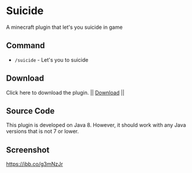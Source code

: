 # Suicide
A minecraft plugin that let's you suicide in game
## Command
- `/suicide` - Let's you to suicide
## Download
Click here to download the plugin. || <a href="https://github.com/Krumpezz/Suicide/releases/tag/1.0">Download</a> ||
## Source Code
This plugin is developed on Java 8. However, it should work with any Java versions that is not 7 or lower.
## Screenshot
https://ibb.co/g3mNzJr
